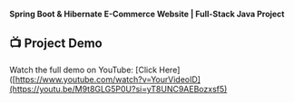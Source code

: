 **Spring Boot & Hibernate E-Commerce Website | Full-Stack Java Project**


## 📺 Project Demo
Watch the full demo on YouTube: [Click Here]([https://www.youtube.com/watch?v=YourVideoID](https://youtu.be/M9t8GLG5P0U?si=yT8UNC9AEBozxsf5)
